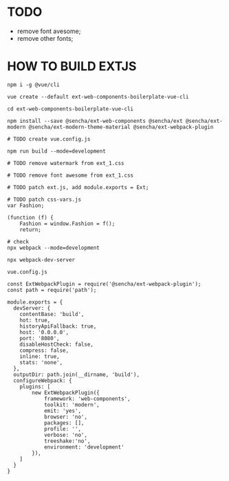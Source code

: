# TODO
- remove font avesome;
- remove other fonts;

# HOW TO BUILD EXTJS

```
npm i -g @vue/cli

vue create --default ext-web-components-boilerplate-vue-cli

cd ext-web-components-boilerplate-vue-cli

npm install --save @sencha/ext-web-components @sencha/ext @sencha/ext-modern @sencha/ext-modern-theme-material @sencha/ext-webpack-plugin

# TODO create vue.config.js

npm run build --mode=development

# TODO remove watermark from ext_1.css

# TODO remove font awesome from ext_1.css

# TODO patch ext.js, add module.exports = Ext;

# TODO patch css-vars.js
var Fashion;

(function (f) {
    Fashion = window.Fashion = f();
    return;

# check
npx webpack --mode=development

npx webpack-dev-server
```

```vue.config.js ```
```
const ExtWebpackPlugin = require('@sencha/ext-webpack-plugin');
const path = require('path');

module.exports = {
  devServer: {
    contentBase: 'build',
    hot: true,
    historyApiFallback: true,
    host: '0.0.0.0',
    port: '8080',
    disableHostCheck: false,
    compress: false,
    inline: true,
    stats: 'none',
  },
  outputDir: path.join(__dirname, 'build'),
  configureWebpack: {
    plugins: [
        new ExtWebpackPlugin({
            framework: 'web-components',
            toolkit: 'modern',
            emit: 'yes',
            browser: 'no',
            packages: [],
            profile: '',
            verbose: 'no',
            treeshake:'no',
            environment: 'development'
        }),
    ]
  }
}
```
